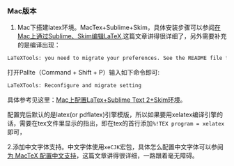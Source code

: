 ### Mac版本

 1. Mac下搭建latex环境。MacTex+Sublime+Skim，具体安装步骤可以参阅[在Mac上通过Sublime、Skim编辑LaTeX](http://painterlin.com/2014/08/10/Using-LaTeX-with-Sublime-and-Skim-for-Mac.html),这篇文章讲得很详细了，另外需要补充的是编译出现：

```sh
LaTeXTools: you need to migrate your preferences. See the README file for instructions.
```

 打开Pallte（Command + Shift + P）输入如下命令即可:

```sh
LaTeXTools: Reconfigure and migrate setting
```

具体参考见这里：[Mac上配置LaTex+Sublime Text 2+Skim环境](http://xjzhou4u.lofter.com/post/2fe98e_44b83ec)。

配置完后默认的是latex(or pdflatex)引擎模版，所以如果要用xelatex编译引擎的话，需要在tex文件里显示的指出，即在tex的首行添加`%!TEX program = xelatex`即可，

2.添加中文字体支持。中文字体使用`xeCJK`宏包，具体怎么配置中文字体可以参阅[为 MacTeX 配置中文支持](http://liam0205.me/2014/11/02/latex-mactex-chinese-support/)，这篇文章讲得很详细，一路跟着毫无障碍。
